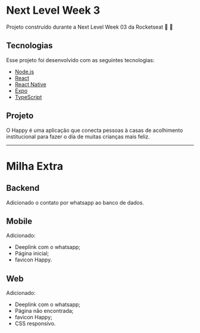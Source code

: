 # Next Level Week 3

Projeto construído durante a Next Level Week 03 da Rocketseat 🚀 💜

## Tecnologias

Esse projeto foi desenvolvido com as seguintes tecnologias:

- [Node.js](https://nodejs.org/en/)
- [React](https://reactjs.org)
- [React Native](https://facebook.github.io/react-native/)
- [Expo](https://expo.io/)
- [TypeScript](https://www.typescriptlang.org/)

## Projeto

O Happy é uma aplicação que conecta pessoas à casas de acolhimento institucional para fazer o dia de muitas crianças mais feliz.

---

# Milha Extra

## Backend

Adicionado o contato por whatsapp ao banco de dados.

## Mobile

Adicionado:

- Deeplink com o whatsapp;
- Página inicial;
- favicon Happy.

## Web

Adicionado:

- Deeplink com o whatsapp;
- Página não encontrada;
- favicon Happy;
- CSS responsivo.

